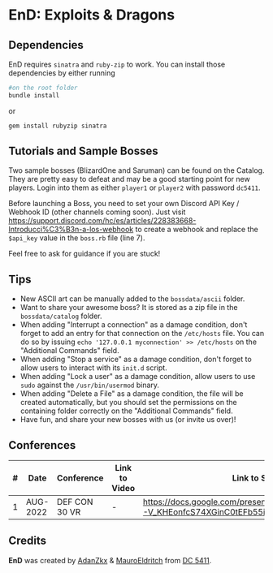 # EnD: Exploits & Dragons

## Dependencies

EnD requires `sinatra` and `ruby-zip` to work. You can install those dependencies by either running

```bash
#on the root folder
bundle install 
```

or

```bash
gem install rubyzip sinatra
```

## Tutorials and Sample Bosses

Two sample bosses (BlizardOne and Saruman) can be found on the Catalog. They are pretty easy to defeat and may be a good starting point for new players. Login into them as either `player1` or `player2` with password `dc5411`.

Before launching a Boss, you need to set your own Discord API Key / Webhook ID (other channels coming soon). Just visit https://support.discord.com/hc/es/articles/228383668-Introducci%C3%B3n-a-los-webhook to create a webhook and replace the `$api_key` value in the `boss.rb` file (line 7).

Feel free to ask for guidance if you are stuck!


## Tips

- New ASCII art can be manually added to the `bossdata/ascii` folder.
- Want to share your awesome boss? It is stored as a zip file in the `bossdata/catalog` folder.
- When adding "Interrupt a connection" as a damage condition, don't forget to add an entry for that connection on the `/etc/hosts` file. You can do so by issuing `echo '127.0.0.1 myconnection' >> /etc/hosts` on the "Additional Commands" field.
- When adding "Stop a service" as a damage condition, don't forget to allow users to interact with its `init.d` script.
- When adding "Lock a user" as a damage condition, allow users to use `sudo` against the `/usr/bin/usermod` binary.
- When adding "Delete a File" as a damage condition, the file will be created automatically, but you should set the permissions on the containing folder correctly on the "Additional Commands" field.
- Have fun, and share your new bosses with us (or invite us over)!

## Conferences

|#| Date | Conference | Link to Video | Link to Slides |
|---|---|---|---|---|
|1| AUG-2022 | DEF CON 30 VR | - | https://docs.google.com/presentation/d/1yxvkXteZYYxcUL-V_KHEonfcS74XGinC0tEFb55iDqQ/edit |

## Credits

**EnD** was created by [AdanZkx](https://github.com/adanzx) & [MauroEldritch](https://github.com/mauroeldritch) from [DC 5411](https://github.com/dc5411).